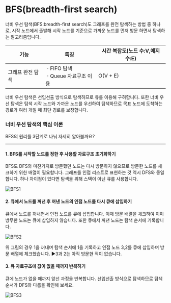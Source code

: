 # BFS(breadth-first search)

너비 우선 탐색(BFS:breadth-first search)도 그래프를 완전 탐색하는 방법 중 하나로, 시작 노드에서 출발해 시작 노드를 기준으로 가까운 노드를 먼저 방문 하면서 탐색하는 알고리즘입니다.

<table class="table">
        <thead><tr>
<th>기능</th>
<th>특징</th>
<th>시간 복잡도(노드 수:V,에지 수:E)</th>
</tr>
</thead>
        <tbody><tr>
<td>그래프 완전 탐색     </td>
<td>ㆍFIFO 탐색
<br>ㆍQueue 자료구조 이용</td>
<td>O(V + E)     </td>
</tr>
</tbody>
</table>

너비 우선 탐색은 선입선출 방식으로 탐색하므로 큐를 이용해 구혀합니다. 또한 너비 우선 탐색은 탐색 시작 노드와 가까운 노드를 우선하여 탐색하므로 목표 노드에 도착하는 경로가 여러 개일 때 최단 경로를 보장합니다.

### 너비 우선 탐색의 핵심 이론
BFS의 원리를 3단계로 나눠 자세히 알아볼까요?

***

#### 1. BFS를 시작할 노드를 정한 후 사용할 자료구조 초기화하기
BFS도 DFS와 마찬가지로 방문했던 노드는 다시 방문하지 않으므로 방문한 노드를 체크하기 위한 배열이 필요합니다. 그래프를 인접 리스트로 표현하는 것 역시 DFS와 동일합니다. 하나 차이점이 있다면 탐색을 위해 스택이 아닌 큐를 사용합니다.

![BFS1](https://github.com/leesulgi66/Algorithm/assets/107823688/99f84d05-ada7-48c5-8259-f69c1bfcb29b)


#### 2. 큐에서 노드를 꺼낸 후 꺼낸 노드의 인접 노드를 다시 큐에 삽입하기
큐에서 노드를 꺼내면서 인접 노드를 큐에 삽입합니다. 이때 방문 배열을 체크하여 이미 방무한 노드는 큐에 삽입하지 않습니다. 또한 큐에서 꺼낸 노드는 탐색 순서에 기록합니다.

![BFS2](https://github.com/leesulgi66/Algorithm/assets/107823688/b276e6b3-ef80-43db-b814-87a967870b33)


위 그림의 경우 1을 꺼내며 탐색 순서에 1을 기록하고 인접 노드 3,2를 큐에 삽입하며 방문 배열에 체크했습니다.
▶3과 2는 아직 방문한 적이 없습니다.

#### 3. 큐 자료구조에 값이 없을 때까지 반복하기
큐에 노드가 없을 때까지 앞선 과정을 반복합니다. 선입선출 방식으로 탐색하므로 탐색 순서가 DFS와 다름을 확인해 보세요.

![BFS3](https://github.com/leesulgi66/Algorithm/assets/107823688/72840637-cb96-424b-8064-9b560556968e)

